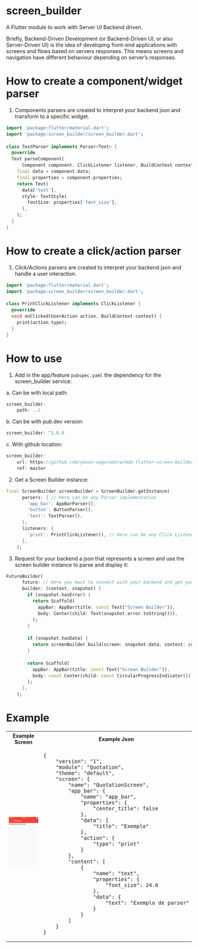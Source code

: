 # screen_builder

A Flutter module to work with Server UI Backend driven.

Briefly, Backend-Driven Development (or Backend-Driven UI, or also Server-Driven UI) is the idea of developing front-end applications with screens and flows based on servers responses. This means screens and navigation have different behaviour depending on server’s responses.

# How to create a component/widget parser

1. Components parsers are created to interpret your backend json and transform to a specific widget.

```dart
import 'package:flutter/material.dart';
import 'package:screen_builder/screen_builder.dart';

class TextParser implements Parser<Text> {
  @override
  Text parseComponent(
      Component component, ClickListener listener, BuildContext context) {
    final data = component.data;
    final properties = component.properties;
    return Text(
      data['text'],
      style: TextStyle(
        fontSize: properties['font_size'],
      ),
    );
  }
}
```

# How to create a click/action parser

1. Click/Actions parsers are created to interpret your backend json and handle a user interaction.

```dart
import 'package:flutter/material.dart';
import 'package:screen_builder/screen_builder.dart';

class PrintClickListener implements ClickListener {
  @override
  void onClicked(UserAction action, BuildContext context) {
    print(action.type);
  }
}
```

# How to use

1. Add in the app/feature `pubspec.yaml` the dependency for the screen_builder service:

a. Can be with local path:
```dart
screen_builder:
    path: ../
```

b. Can be with pub.dev version:
```dart
screen_builder: ^1.0.0
```

c. With github location:
```dart
screen_builder: 
    url: https://github.com/youse-seguradora/mob-flutter-screen-builder.git
    ref: master
```

2. Get a Screen Builder instance:
```dart
final ScreenBuilder screenBuilder = ScreenBuilder.getInstance(
      parsers: { // Here can be any Parser implementation
        'app_bar': AppBarParser(),
        'button': ButtonParser(),
        'text': TextParser(),
      },
      listeners: {
        'print': PrintClickListener(), // Here can be any Click Listener implementation
      },
    );
```

3. Request for your backend a json that represents a screen and use the screen builder instance to parse and display it:
```dart
FutureBuilder(
      future: // Here you must to connect with your backend and get your json screen,
      builder: (context, snapshot) {
        if (snapshot.hasError) {
          return Scaffold(
            appBar: AppBar(title: const Text("Screen Builder")),
            body: Center(child: Text(snapshot.error.toString())),
          );
        }

        if (snapshot.hasData) {
          return screenBuilder.build(screen: snapshot.data, context: context);
        }

        return Scaffold(
          appBar: AppBar(title: const Text("Screen Builder")),
          body: const Center(child: const CircularProgressIndicator()),
        );
      },
    );
```

# Example

<table>
<tr>
<th>Example Screen</th>
<th>Example Json</th>
</tr>
<tr>
<td>
<pre>
<img src="./prints/example-01.png", width="100%">
</pre>
</td>
<td>
<pre>
{
    "version": "1",
    "module": "Quotation",
    "theme": "default",
    "screen": {
        "name": "QuotationScreen",
        "app_bar": {
            "name": "app_bar",
            "properties": {
                "center_title": false
            },
            "data": {
                "title": "Exemplo"
            },
            "action": {
                "type": "print"
            }
        },
        "content": [
            {
                "name": "text",
                "properties": {
                    "font_size": 24.0
                },
                "data": {
                    "text": "Exemplo de parser"
                }
            }
        ]
    }
}
</pre>
</td>
</tr>
</table>
